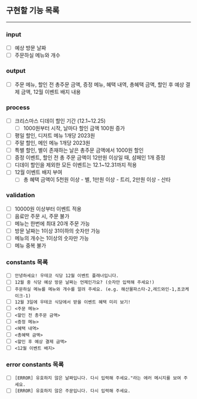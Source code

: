 ## 구현할 기능 목록

---

### **input**

- [ ]  예상 방문 날짜
- [ ]  주문하실 메뉴와 개수

### **output**

- [ ]  주문 메뉴, 할인 전 총주문 금액, 증정 메뉴, 혜택 내역, 총혜택 금액, 할인 후 예상 결제 금액, 12월 이벤트 배지 내용

### **process**

- [ ]  크리스마스 디데이 할인 기간 (12.1~12.25)
    - [ ]  1000원부터 시작, 날마다 할인 금액 100원 증가
- [ ]  평일 할인, 디저트 메뉴 1개당 2023원
- [ ]  주말 할인, 메인 메뉴 1개당 2023원
- [ ]  특별 할인, 별이 존재하는 날은 총주문 금액에서 1000원 할인
- [ ]  증정 이벤트, 할인 전 총 주문 금액이 12만원 이상일 때, 샴페인 1개 증정
- [ ]  디데이 할인을 제외한 모든 이벤트는 12.1~12.31까지 적용
- [ ]  12월 이벤트 배지 부여
    - [ ]  총 혜택 금액이 5천원 이상 - 별, 1만원 이상 - 트리, 2만원 이상 - 산타

### **validation**

- [ ]  10000원 이상부터 이벤트 적용
- [ ]  음료만 주문 시, 주문 불가
- [ ]  메뉴는 한번에 최대 20개 주문 가능
- [ ]  방문 날짜는 1이상 31이하의 숫자만 가능
- [ ]  메뉴의 개수는 1이상의 숫자만 가능
- [ ]  메뉴 중복 불가

### **constants 목록**

- [ ]  `안녕하세요! 우테코 식당 12월 이벤트 플래너입니다.`
- [ ]  `12월 중 식당 예상 방문 날짜는 언제인가요? (숫자만 입력해 주세요!)`
- [ ]  `주문하실 메뉴를 메뉴와 개수를 알려 주세요. (e.g. 해산물파스타-2,레드와인-1,초코케이크-1)`
- [ ]  `12월 3일에 우테코 식당에서 받을 이벤트 혜택 미리 보기!`
- [ ]  `<주문 메뉴>`
- [ ]  `<할인 전 총주문 금액>`
- [ ]  `<증정 메뉴>`
- [ ]  `<혜택 내역>`
- [ ]  `<총혜택 금액>`
- [ ]  `<할인 후 예상 결제 금액>`
- [ ]  `<12월 이벤트 배지>`

### error constants 목록

- [ ]  `[ERROR] 유효하지 않은 날짜입니다. 다시 입력해 주세요."라는 에러 메시지를 보여 주세요.`
- [ ]  `[ERROR] 유효하지 않은 주문입니다. 다시 입력해 주세요.`